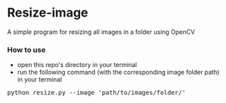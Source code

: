 # Resize-image
A simple program for resizing all images in a folder using OpenCV

### How to use
- open this repo's directory in your terminal
- run the following command (with the corresponding image folder path) in your terminal

<pre>
python resize.py --image 'path/to/images/folder/'
</pre>